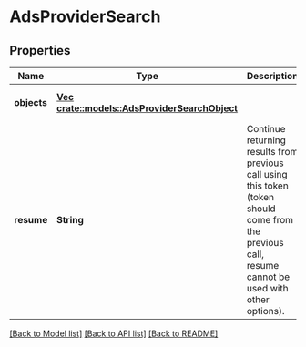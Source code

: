 # AdsProviderSearch

## Properties
Name | Type | Description | Notes
------------ | ------------- | ------------- | -------------
**objects** | [**Vec <crate::models::AdsProviderSearchObject>**](AdsProviderSearchObject.md) |  | [optional] [default to null]
**resume** | **String** | Continue returning results from previous call using this token (token should come from the previous call, resume cannot be used with other options). | [optional] [default to null]

[[Back to Model list]](../README.md#documentation-for-models) [[Back to API list]](../README.md#documentation-for-api-endpoints) [[Back to README]](../README.md)


